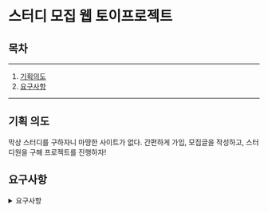# 스터디 모집 웹 토이프로젝트

## 목차
- - -
1. [기획의도](#기획-의도)
2. [요구사항](#요구사항)
---

## 기획 의도
막상 스터디를 구하자니 마땅한 사이트가 없다. 간편하게 가입, 모집글을 작성하고, 스터디원을 구해 프로젝트를 진행하자!

## 요구사항

<details>
    <summary>요구사항</summary>

## 회원
 - 기본기능
 - [ ] 회원가입을 할 수 있다.
   - 필요 정보
     - 이메일
     - 닉네임
     - 비밀번호
 - [ ] 로그인을 할 수 있다.
   - 필요 정보
     - 이메일
     - 비밀번호
 - [ ] 로그아웃을 할 수 있다.
 - [ ] 아이디를 찾을 수 있다.
   - 필요 정보
     - 이메일
     - 인증번호
 - [ ] 비밀번호를 찾을 수 있다.
   - 필요 정보 
     - 이메일
     - 인증번호
 
## 스터디 모집 게시글
 - [ ] 스터디 모집글을 작성할 수 있다.
   - 필요 정보
     - 제목
     - 내용
     - 카카오 오픈톡방 URL
     - 작성시간
 - [ ] 스터디 모집글의 내용을 변경할 수 있다.
   - 필요 정보
     - 제목
     - 내용
     - 카카오 오픈톡방 URL
     - 변경시간
 - [ ] 스터디 모집글을 좋아요 할 수 있다.
   - 필요 정보
     - 게시글의 식별자
 - [ ] 자신이 작성한 모집 게시글을 조회할 수 있다.
 - [ ] 자신이 좋아요한 모집 게시글을 조회할 수 있다.

## 스터디 모집 게시글에 대한 댓글
 - [ ] 스터디 모집 게시글에 대한 댓글을 작성할 수 있다.
   - 필요 정보
     - 내용
     - 작성 시간
 - [ ] 스터디 모집 게시글에 대한 댓글을 변경할 수 있다.
   - 필요 정보
     - 내용
</deatils>